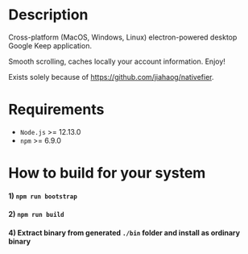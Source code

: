 # Description
Cross-platform (MacOS, Windows, Linux) electron-powered desktop Google Keep application.

Smooth scrolling, caches locally your account information. Enjoy!

Exists solely because of https://github.com/jiahaog/nativefier.

# Requirements

* `Node.js` >= 12.13.0
* `npm` >= 6.9.0

# How to build for your system

#### 1) `npm run bootstrap`
#### 2) `npm run build`
#### 4) Extract binary from generated `./bin` folder and install as ordinary binary
